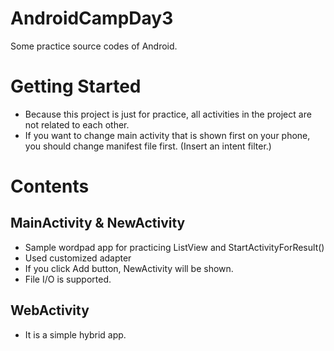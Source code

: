 # AndroidCampDay3
Some practice source codes of Android.

# Getting Started
* Because this project is just for practice, all activities in the project are not related to each other.
* If you want to change main activity that is shown first on your phone, you should change manifest file first.
  (Insert an intent filter.)

# Contents
## MainActivity & NewActivity
* Sample wordpad app for practicing ListView and StartActivityForResult()
* Used customized adapter
* If you click Add button, NewActivity will be shown.
* File I/O is supported.

## WebActivity
* It is a simple hybrid app.
